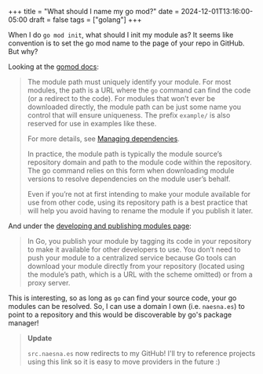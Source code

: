 +++
title = "What should I name my go mod?"
date = 2024-12-01T13:16:00-05:00
draft = false
tags = ["golang"]
+++

When I do `go mod init`, what should I init my module as? It seems like convention is to set the go mod name to the page of your repo in GitHub. But why?

Looking at the [gomod docs](https://go.dev/doc/modules/gomod-ref):

> The module path must uniquely identify your module. For most modules, the path is a URL where the `go` command can find the code (or a redirect to the code). For modules that won’t ever be downloaded directly, the module path can be just some name you control that will ensure uniqueness. The prefix `example/` is also reserved for use in examples like these.
>
> For more details, see [Managing dependencies](https://go.dev/doc/modules/managing-dependencies#naming_module).
>
> In practice, the module path is typically the module source’s repository domain and path to the module code within the repository. The go command relies on this form when downloading module versions to resolve dependencies on the module user’s behalf.
>
> Even if you’re not at first intending to make your module available for use from other code, using its repository path is a best practice that will help you avoid having to rename the module if you publish it later.

And under the [developing and publishing modules page](https://go.dev/doc/modules/developing#decentralized):

> In Go, you publish your module by tagging its code in your repository to make it available for other developers to use. You don’t need to push your module to a centralized service because Go tools can download your module directly from your repository (located using the module’s path, which is a URL with the scheme omitted) or from a proxy server.

This is interesting, so as long as `go` can find your source code, your go modules can be resolved. So, I can use a domain I own (i.e. `naesna.es`) to point to a repository and this would be discoverable by go's package manager!

> **Update**
> 
> `src.naesna.es` now redirects to my GitHub! I'll try to reference projects using this link so it is easy to move providers in the future :)
